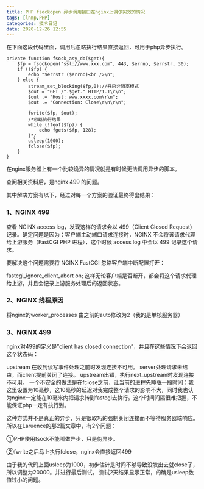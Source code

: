 ```yaml
---
title: PHP fsockopen 异步调用接口在nginx上偶尔实效的情况
tags: [lnmp,PHP]
categories: 技术日记
date: 2020-12-26 12:55
---
```



在下面这段代码里面，调用后忽略执行结果直接返回，可用于php异步执行。

    private function fsock_asy_do($get){
        $fp = fsockopen("ssl://www.xxx.com", 443, $errno, $errstr, 30);
        if (!$fp) {
            echo "$errstr ($errno)<br />\n";
        } else {
            stream_set_blocking($fp,0);//开启非阻塞模式
            $out = "GET /".$get." HTTP/1.1\r\n";
            $out .= "Host: www.xxxx.com\r\n";
            $out .= "Connection: Close\r\n\r\n";
         
            fwrite($fp, $out);
            /*忽略执行结果
            while (!feof($fp)) {
                echo fgets($fp, 128);
            }*/
            usleep(1000);
            fclose($fp);
        }
    }
在nginx服务器上有一个比较诡异的情况就是有时候无法调用异步的脚本。

查阅相关资料后，是nginx 499 的问题。

其中解决方案有以下，经过对每一个方案的验证最终得出结果：

###  1、NGINX 499

查看 NGINX access log，发现这样的请求会以 499（Client Closed Request）记录。确定问题是因为：客户端主动端口请求连接时，NGINX 不会将该请求代理给上游服务（FastCGI PHP 进程），这个时候 access log 中会以 499 记录这个请求。

要解决这个问题需要将 NGINX FastCGI 忽略客户端中断配置打开：

fastcgi_ignore_client_abort on;
这样无论客户端是否断开，都会将这个请求代理给上游，并且会记录上游服务处理后的返回状态。

### 2、NGINX 线程原因

将nginx的worker_processes 由之前的auto修改为2（我的是单核服务器）

### 3、NGINX 499

nginx对499的定义是”client has closed connection”，并且在这些情况下会返回这个状态码：

upstream 在收到读写事件处理之前时发现连接不可用。
server处理请求未结束，而client提前关闭了连接。
upstream出错，执行next_upstream时发现连接不可用。
一个不安全的做法是在fclose之前，让当前的进程先睡眠一段时间；我这里设置为10毫秒，这10毫秒的延迟对我完成整个请求的影响不大，同时我也认为nginx一定能在10毫米内把请求转到fastcgi去执行。这个时间间隔很难把握，不能保证php一定有执行到。

这种方式并不是真正的异步，只是很取巧的强制关闭连接而不等待服务器端响应。所以在Laruence的那2篇文章中，有2个问题：

①PHP使用fsock不能叫做异步，只是伪异步。

②fwrite之后马上执行fclose，nginx会直接返回499

由于我的代码上面usleep为1000，初步估计是时间不够导致没发出去就close了，所以调整为20000。并进行最后测试。
测试2天结果显示正常，的确是usleep数值过小的问题。

